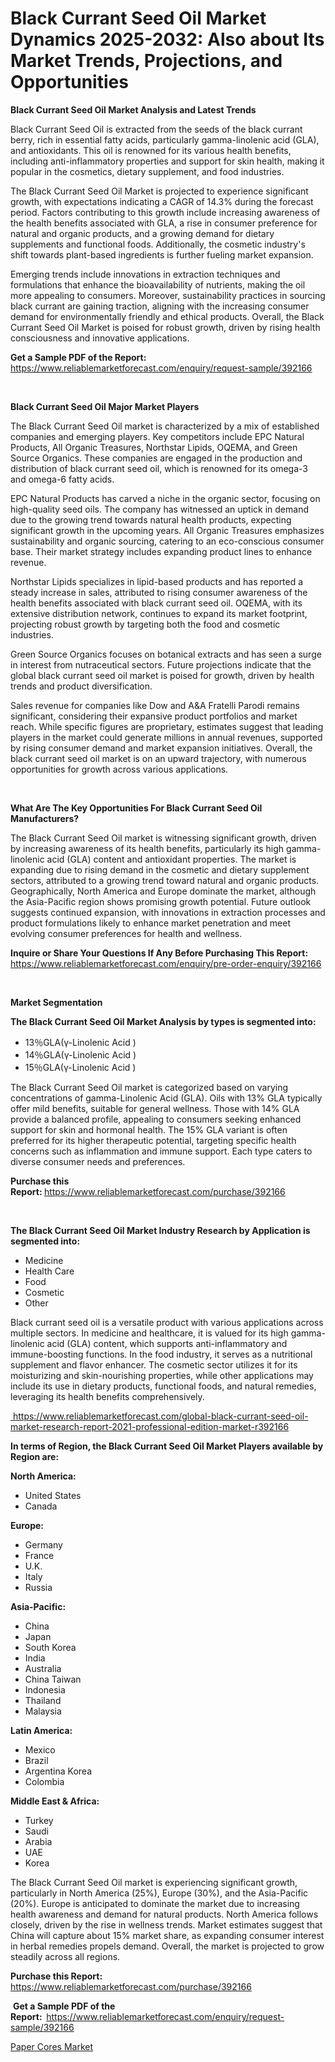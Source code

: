 <p><h1>Black Currant Seed Oil Market Dynamics 2025-2032: Also about Its Market Trends, Projections, and Opportunities</h1></p><p><strong>Black Currant Seed Oil Market Analysis and Latest Trends</strong></p>
<p><p>Black Currant Seed Oil is extracted from the seeds of the black currant berry, rich in essential fatty acids, particularly gamma-linolenic acid (GLA), and antioxidants. This oil is renowned for its various health benefits, including anti-inflammatory properties and support for skin health, making it popular in the cosmetics, dietary supplement, and food industries.</p><p>The Black Currant Seed Oil Market is projected to experience significant growth, with expectations indicating a CAGR of 14.3% during the forecast period. Factors contributing to this growth include increasing awareness of the health benefits associated with GLA, a rise in consumer preference for natural and organic products, and a growing demand for dietary supplements and functional foods. Additionally, the cosmetic industry's shift towards plant-based ingredients is further fueling market expansion. </p><p>Emerging trends include innovations in extraction techniques and formulations that enhance the bioavailability of nutrients, making the oil more appealing to consumers. Moreover, sustainability practices in sourcing black currant are gaining traction, aligning with the increasing consumer demand for environmentally friendly and ethical products. Overall, the Black Currant Seed Oil Market is poised for robust growth, driven by rising health consciousness and innovative applications.</p></p>
<p><strong>Get a Sample PDF of the Report:&nbsp;</strong> <a href="https://www.reliablemarketforecast.com/enquiry/request-sample/392166?utm_campaign=3203&utm_medium=2&utm_source=Github&utm_content=ia&utm_term=29032025&utm_id=black-currant-seed-oil">https://www.reliablemarketforecast.com/enquiry/request-sample/392166</a></p>
<p>&nbsp;</p>
<p><strong>Black Currant Seed Oil Major Market Players</strong></p>
<p><p>The Black Currant Seed Oil market is characterized by a mix of established companies and emerging players. Key competitors include EPC Natural Products, All Organic Treasures, Northstar Lipids, OQEMA, and Green Source Organics. These companies are engaged in the production and distribution of black currant seed oil, which is renowned for its omega-3 and omega-6 fatty acids.</p><p>EPC Natural Products has carved a niche in the organic sector, focusing on high-quality seed oils. The company has witnessed an uptick in demand due to the growing trend towards natural health products, expecting significant growth in the upcoming years. All Organic Treasures emphasizes sustainability and organic sourcing, catering to an eco-conscious consumer base. Their market strategy includes expanding product lines to enhance revenue.</p><p>Northstar Lipids specializes in lipid-based products and has reported a steady increase in sales, attributed to rising consumer awareness of the health benefits associated with black currant seed oil. OQEMA, with its extensive distribution network, continues to expand its market footprint, projecting robust growth by targeting both the food and cosmetic industries.</p><p>Green Source Organics focuses on botanical extracts and has seen a surge in interest from nutraceutical sectors. Future projections indicate that the global black currant seed oil market is poised for growth, driven by health trends and product diversification.</p><p>Sales revenue for companies like Dow and A&A Fratelli Parodi remains significant, considering their expansive product portfolios and market reach. While specific figures are proprietary, estimates suggest that leading players in the market could generate millions in annual revenues, supported by rising consumer demand and market expansion initiatives. Overall, the black currant seed oil market is on an upward trajectory, with numerous opportunities for growth across various applications.</p></p>
<p>&nbsp;</p>
<p><strong>What Are The Key Opportunities For Black Currant Seed Oil Manufacturers?</strong></p>
<p><p>The Black Currant Seed Oil market is witnessing significant growth, driven by increasing awareness of its health benefits, particularly its high gamma-linolenic acid (GLA) content and antioxidant properties. The market is expanding due to rising demand in the cosmetic and dietary supplement sectors, attributed to a growing trend toward natural and organic products. Geographically, North America and Europe dominate the market, although the Asia-Pacific region shows promising growth potential. Future outlook suggests continued expansion, with innovations in extraction processes and product formulations likely to enhance market penetration and meet evolving consumer preferences for health and wellness.</p></p>
<p><strong>Inquire or Share Your Questions If Any Before Purchasing This Report:</strong> <a href="https://www.reliablemarketforecast.com/enquiry/pre-order-enquiry/392166?utm_campaign=3203&utm_medium=2&utm_source=Github&utm_content=ia&utm_term=29032025&utm_id=black-currant-seed-oil">https://www.reliablemarketforecast.com/enquiry/pre-order-enquiry/392166</a></p>
<p>&nbsp;</p>
<p><strong>Market Segmentation</strong></p>
<p><strong>The Black Currant Seed Oil Market Analysis by types is segmented into:</strong></p>
<p><ul><li>13％GLA(γ-Linolenic Acid )</li><li>14％GLA(γ-Linolenic Acid )</li><li>15％GLA(γ-Linolenic Acid )</li></ul></p>
<p><p>The Black Currant Seed Oil market is categorized based on varying concentrations of gamma-Linolenic Acid (GLA). Oils with 13% GLA typically offer mild benefits, suitable for general wellness. Those with 14% GLA provide a balanced profile, appealing to consumers seeking enhanced support for skin and hormonal health. The 15% GLA variant is often preferred for its higher therapeutic potential, targeting specific health concerns such as inflammation and immune support. Each type caters to diverse consumer needs and preferences.</p></p>
<p><strong>Purchase this Report:&nbsp;</strong><a href="https://www.reliablemarketforecast.com/purchase/392166?utm_campaign=3203&utm_medium=2&utm_source=Github&utm_content=ia&utm_term=29032025&utm_id=black-currant-seed-oil">https://www.reliablemarketforecast.com/purchase/392166</a></p>
<p>&nbsp;</p>
<p><strong>The Black Currant Seed Oil Market Industry Research by Application is segmented into:</strong></p>
<p><ul><li>Medicine</li><li>Health Care</li><li>Food</li><li>Cosmetic</li><li>Other</li></ul></p>
<p><p>Black currant seed oil is a versatile product with various applications across multiple sectors. In medicine and healthcare, it is valued for its high gamma-linolenic acid (GLA) content, which supports anti-inflammatory and immune-boosting functions. In the food industry, it serves as a nutritional supplement and flavor enhancer. The cosmetic sector utilizes it for its moisturizing and skin-nourishing properties, while other applications may include its use in dietary products, functional foods, and natural remedies, leveraging its health benefits comprehensively.</p></p>
<p><a href="https://www.reliablemarketforecast.com/global-black-currant-seed-oil-market-research-report-2021-professional-edition-market-r392166?utm_campaign=3203&utm_medium=2&utm_source=Github&utm_content=ia&utm_term=29032025&utm_id=black-currant-seed-oil">&nbsp;https://www.reliablemarketforecast.com/global-black-currant-seed-oil-market-research-report-2021-professional-edition-market-r392166</a></p>
<p><strong>In terms of Region, the Black Currant Seed Oil Market Players available by Region are:</strong></p>
<p>
    <p> <strong> North America: </strong>
        <ul>
            <li>United States</li>
            <li>Canada</li>
        </ul>
        </p> 
    <p> <strong> Europe: </strong>
        <ul>
            <li>Germany</li>
            <li>France</li>
            <li>U.K.</li>
            <li>Italy</li>
            <li>Russia</li>
        </ul>
        </p> 
    <p> <strong> Asia-Pacific: </strong>
        <ul>
            <li>China</li>
            <li>Japan</li>
            <li>South Korea</li>
            <li>India</li>
            <li>Australia</li>
            <li>China Taiwan</li>
            <li>Indonesia</li>
            <li>Thailand</li>
            <li>Malaysia</li>
        </ul>
        </p> 
    <p> <strong> Latin America: </strong>
        <ul>
            <li>Mexico</li>
            <li>Brazil</li>
            <li>Argentina Korea</li>
            <li>Colombia</li>
        </ul>
        </p> 
    <p> <strong> Middle East & Africa: </strong>
        <ul>
            <li>Turkey</li>
            <li>Saudi</li>
            <li>Arabia</li>
            <li>UAE</li>
            <li>Korea</li>
        </ul>
    </p>
    </p>
<p><p>The Black Currant Seed Oil market is experiencing significant growth, particularly in North America (25%), Europe (30%), and the Asia-Pacific (20%). Europe is anticipated to dominate the market due to increasing health awareness and demand for natural products. North America follows closely, driven by the rise in wellness trends. Market estimates suggest that China will capture about 15% market share, as expanding consumer interest in herbal remedies propels demand. Overall, the market is projected to grow steadily across all regions.</p></p>
<p><strong>Purchase this Report: </strong><a href="https://www.reliablemarketforecast.com/purchase/392166?utm_campaign=3203&utm_medium=2&utm_source=Github&utm_content=ia&utm_term=29032025&utm_id=black-currant-seed-oil">https://www.reliablemarketforecast.com/purchase/392166</a></p>
<p>&nbsp;<strong>Get a Sample PDF of the Report:&nbsp;&nbsp;</strong><a href="https://www.reliablemarketforecast.com/enquiry/request-sample/392166?utm_campaign=3203&utm_medium=2&utm_source=Github&utm_content=ia&utm_term=29032025&utm_id=black-currant-seed-oil">https://www.reliablemarketforecast.com/enquiry/request-sample/392166</a></p>
<p><strong></strong></p>
<p><p><a href="https://github.com/bedelibekwe58/Market-Research-Report-List-1/blob/main/paper-cores-market.md?utm_campaign=3203&utm_medium=2&utm_source=Github&utm_content=ia&utm_term=29032025&utm_id=black-currant-seed-oil">Paper Cores Market</a></p></p>